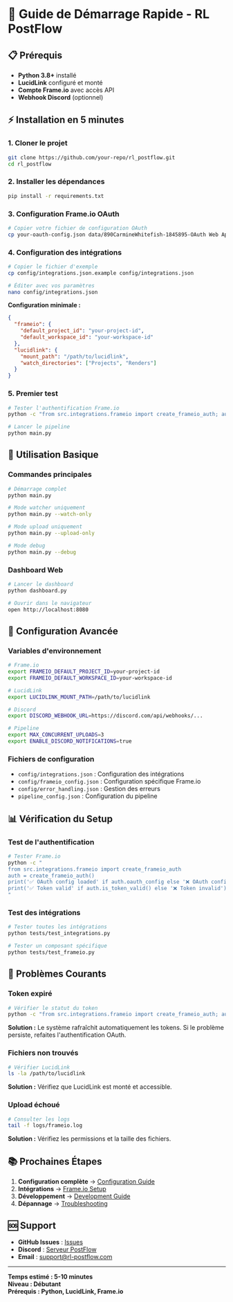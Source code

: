 # 🚀 Guide de Démarrage Rapide - RL PostFlow

## 📋 Prérequis

- **Python 3.8+** installé
- **LucidLink** configuré et monté
- **Compte Frame.io** avec accès API
- **Webhook Discord** (optionnel)

## ⚡ Installation en 5 minutes

### 1. Cloner le projet

```bash
git clone https://github.com/your-repo/rl_postflow.git
cd rl_postflow
```

### 2. Installer les dépendances

```bash
pip install -r requirements.txt
```

### 3. Configuration Frame.io OAuth

```bash
# Copier votre fichier de configuration OAuth
cp your-oauth-config.json data/890CarmineWhitefish-1845895-OAuth Web App.json
```

### 4. Configuration des intégrations

```bash
# Copier le fichier d'exemple
cp config/integrations.json.example config/integrations.json

# Éditer avec vos paramètres
nano config/integrations.json
```

**Configuration minimale :**
```json
{
  "frameio": {
    "default_project_id": "your-project-id",
    "default_workspace_id": "your-workspace-id"
  },
  "lucidlink": {
    "mount_path": "/path/to/lucidlink",
    "watch_directories": ["Projects", "Renders"]
  }
}
```

### 5. Premier test

```bash
# Tester l'authentification Frame.io
python -c "from src.integrations.frameio import create_frameio_auth; auth = create_frameio_auth(); print('✅ Auth OK' if auth.oauth_config else '❌ Auth Error')"

# Lancer le pipeline
python main.py
```

## 🎯 Utilisation Basique

### Commandes principales

```bash
# Démarrage complet
python main.py

# Mode watcher uniquement
python main.py --watch-only

# Mode upload uniquement
python main.py --upload-only

# Mode debug
python main.py --debug
```

### Dashboard Web

```bash
# Lancer le dashboard
python dashboard.py

# Ouvrir dans le navigateur
open http://localhost:8080
```

## 🔧 Configuration Avancée

### Variables d'environnement

```bash
# Frame.io
export FRAMEIO_DEFAULT_PROJECT_ID=your-project-id
export FRAMEIO_DEFAULT_WORKSPACE_ID=your-workspace-id

# LucidLink
export LUCIDLINK_MOUNT_PATH=/path/to/lucidlink

# Discord
export DISCORD_WEBHOOK_URL=https://discord.com/api/webhooks/...

# Pipeline
export MAX_CONCURRENT_UPLOADS=3
export ENABLE_DISCORD_NOTIFICATIONS=true
```

### Fichiers de configuration

- `config/integrations.json` : Configuration des intégrations
- `config/frameio_config.json` : Configuration spécifique Frame.io
- `config/error_handling.json` : Gestion des erreurs
- `pipeline_config.json` : Configuration du pipeline

## 📊 Vérification du Setup

### Test de l'authentification

```bash
# Tester Frame.io
python -c "
from src.integrations.frameio import create_frameio_auth
auth = create_frameio_auth()
print('✅ OAuth config loaded' if auth.oauth_config else '❌ OAuth config error')
print('✅ Token valid' if auth.is_token_valid() else '❌ Token invalid')
"
```

### Test des intégrations

```bash
# Tester toutes les intégrations
python tests/test_integrations.py

# Tester un composant spécifique
python tests/test_frameio.py
```

## 🚨 Problèmes Courants

### Token expiré

```bash
# Vérifier le statut du token
python -c "from src.integrations.frameio import create_frameio_auth; auth = create_frameio_auth(); print(auth.is_token_valid())"
```

**Solution :** Le système rafraîchit automatiquement les tokens. Si le problème persiste, refaites l'authentification OAuth.

### Fichiers non trouvés

```bash
# Vérifier LucidLink
ls -la /path/to/lucidlink
```

**Solution :** Vérifiez que LucidLink est monté et accessible.

### Upload échoué

```bash
# Consulter les logs
tail -f logs/frameio.log
```

**Solution :** Vérifiez les permissions et la taille des fichiers.

## 📚 Prochaines Étapes

1. **Configuration complète** → [Configuration Guide](CONFIGURATION.md)
2. **Intégrations** → [Frame.io Setup](../integrations/FRAMEIO_OAUTH.md)
3. **Développement** → [Development Guide](../DEVELOPMENT.md)
4. **Dépannage** → [Troubleshooting](TROUBLESHOOTING.md)

## 🆘 Support

- **GitHub Issues** : [Issues](https://github.com/your-repo/rl_postflow/issues)
- **Discord** : [Serveur PostFlow](https://discord.gg/postflow)
- **Email** : support@rl-postflow.com

---

**Temps estimé : 5-10 minutes**  
**Niveau : Débutant**  
**Prérequis : Python, LucidLink, Frame.io**
